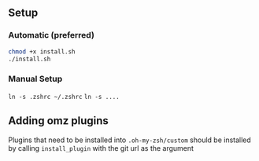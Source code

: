 ## Setup

### Automatic (preferred)

```sh
chmod +x install.sh
./install.sh
```

### Manual Setup

`ln -s .zshrc ~/.zshrc`
`ln -s ....`

## Adding omz plugins

Plugins that need to be installed into `.oh-my-zsh/custom` should be installed by calling `install_plugin` with the git url as the argument


